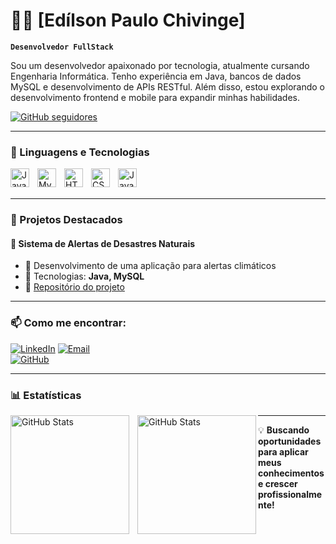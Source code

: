 # 👨‍💻 [Edílson Paulo Chivinge]

**`Desenvolvedor FullStack`**

Sou um desenvolvedor apaixonado por tecnologia, atualmente cursando Engenharia Informática. Tenho experiência em Java, bancos de dados MySQL e desenvolvimento de APIs RESTful. Além disso, estou explorando o desenvolvimento frontend e mobile para expandir minhas habilidades.

<p align="left">
    <a href="https://github.com/seu-usuario">
        <img 
            alt="GitHub seguidores" 
            title="Me siga no GitHub" 
            src="https://custom-icon-badges.demolab.com/github/followers/Edilson1233?color=236ad3&labelColor=1155ba&style=for-the-badge&logo=github&label=Seguidores&logoColor=white"
        />
    </a>
</p>

---

### 🚀 Linguagens e Tecnologias

<img 
    align="left" 
    alt="Java"
    title="Java" 
    width="30px" 
    style="padding-right: 10px;" 
    src="https://cdn.jsdelivr.net/gh/devicons/devicon@latest/icons/java/java-original.svg" 
/>
<img 
    align="left" 
    alt="MySQL" 
    title="MySQL"
    width="30px" 
    style="padding-right: 10px;" 
    src="https://cdn.jsdelivr.net/gh/devicons/devicon@latest/icons/mysql/mysql-original.svg" 
/>
<img 
    align="left" 
    alt="HTML" 
    title="HTML"
    width="30px" 
    style="padding-right: 10px;" 
    src="https://cdn.jsdelivr.net/gh/devicons/devicon@latest/icons/html5/html5-original.svg" 
/>
<img 
    align="left" 
    alt="CSS" 
    title="CSS"
    width="30px" 
    style="padding-right: 10px;" 
    src="https://cdn.jsdelivr.net/gh/devicons/devicon@latest/icons/css3/css3-original.svg" 
/>
<img 
    align="left" 
    alt="JavaScript" 
    title="JavaScript"
    width="30px" 
    style="padding-right: 10px;" 
    src="https://cdn.jsdelivr.net/gh/devicons/devicon@latest/icons/javascript/javascript-original.svg" 
/>

<br/>
<br/>

---

### 📌 Projetos Destacados

#### 📢 Sistema de Alertas de Desastres Naturais
- 🚀 Desenvolvimento de uma aplicação para alertas climáticos
- 🔧 Tecnologias: **Java, MySQL**
- 🔗 [Repositório do projeto](#)

---

### 📫 Como me encontrar:

[![LinkedIn](https://img.shields.io/badge/LinkedIn-Perfil-blue?logo=linkedin)](https://linkedin.com/in/edilson-chivinge-b5714b28b)
[![Email](https://img.shields.io/badge/Email-seuemail%40gmail.com-red?logo=gmail)](mailto:edilsonchivinge499@gmail.com)  
[![GitHub](https://img.shields.io/badge/GitHub-Perfil-black?logo=github)](https://github.com/Edilson1233)

---

### 📊 Estatísticas

<p>
  <img 
    align="left"
    alt="GitHub Stats" 
    height="190" 
    style="padding-right: 10px;" 
    src="https://github-readme-stats.vercel.app/api?username=Edilson1233&show_icons=true&theme=tokyonight&include_all_commits=true&locale=pt-br" 
  />
  
  <img 
    align="left"  
    alt="GitHub Stats" 
    height="190" 
    src="https://github-readme-stats.vercel.app/api/top-langs/?username=Edilson1233&theme=tokyonight&layout=compact&custom_title=Tecnologias&langs_count=9" 
  />
  
</p>

---

💡 **Buscando oportunidades para aplicar meus conhecimentos e crescer profissionalmente!**


